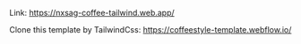 Link: https://nxsag-coffee-tailwind.web.app/

Clone this template by TailwindCss: https://coffeestyle-template.webflow.io/
